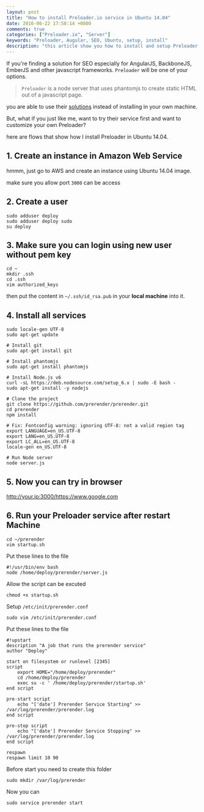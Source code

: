 ```yaml
---
layout: post
title: "How to install Preloader.io service in Ubuntu 14.04"
date: 2016-06-22 17:58:14 +0800
comments: true
categories: ["Preloader.io", "Server"]
keywords: "Preloader, Augular, SEO, Ubuntu, setup, install"
description: "this article show you how to install and setup Preloader server for SEO purpose"
---
```


If you're finding a solution for SEO especially for AngularJS, BackboneJS, EmberJS and other javascript frameworks. `Preloader` will be one of your options.

> `Preloader` is a node server that uses phantomjs to create static HTML out of a javascript page.

you are able to use their [solutions](https://prerender.io/) instead of installing in your own machine.

But, what if you just like me, want to try their service first and want to customize your own Preloader?

here are flows that show how I install Preloader in Ubuntu 14.04.

<!--more-->

## 1. Create an instance in Amazon Web Service

hmmm, just go to AWS and create an instance using Ubuntu 14.04 image.

make sure you allow port `3000` can be access

## 2. Create a user

```
sudo adduser deploy
sudo adduser deploy sudo
su deploy
```

## 3. Make sure you can login using new user without pem key

```
cd ~
mkdir .ssh
cd .ssh
vim authorized_keys
```
then put the content in `~/.ssh/id_rsa.pub` in your **local machine** into it.

## 4. Install all services

```
sudo locale-gen UTF-8
sudo apt-get update

# Install git
sudo apt-get install git

# Install phantomjs
sudo apt-get install phantomjs

# Install Node.js v6
curl -sL https://deb.nodesource.com/setup_6.x | sudo -E bash -
sudo apt-get install -y nodejs

# Clone the project
git clone https://github.com/prerender/prerender.git
cd prerender
npm install

# Fix: Fontconfig warning: ignoring UTF-8: not a valid region tag
export LANGUAGE=en_US.UTF-8
export LANG=en_US.UTF-8
export LC_ALL=en_US.UTF-8
locale-gen en_US.UTF-8

# Run Node server
node server.js
```

## 5. Now you can try in browser

http://your.ip:3000/https://www.google.com

## 6. Run your Preloader service after restart Machine

```
cd ~/prerender
vim startup.sh
```

Put these lines to the file

```
#!/usr/bin/env bash
node /home/deploy/prerender/server.js
```

Allow the script can be excuted

```
chmod +x startup.sh
```

Setup `/etc/init/prerender.conf`

```
sudo vim /etc/init/prerender.conf
```

Put these lines to the file

```
#!upstart
description "A job that runs the prerender service"
author "Deploy"

start on filesystem or runlevel [2345]
script
    export HOME="/home/deploy/prerender"
    cd /home/deploy/prerender
    exec su -c ' /home/deploy/prerender/startup.sh'
end script

pre-start script
    echo "['date'] Prerender Service Starting" >> /var/log/prerender/prerender.log
end script

pre-stop script
    echo "['date'] Prerender Service Stopping" >> /var/log/prerender/prerender.log
end script

respawn
respawn limit 10 90
```

Before start you need to create this folder

```
sudo mkdir /var/log/prerender
```

Now you can

```
sudo service prerender start
```

